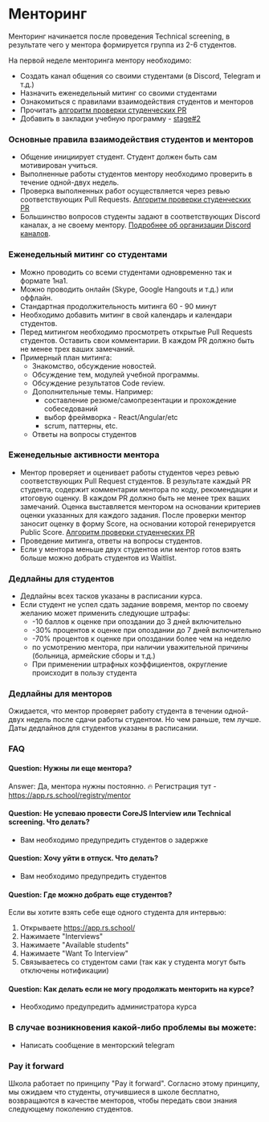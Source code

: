 # Менторинг
Менторинг начинается после проведения Technical screening, в результате чего у ментора формируется группа из 2-6 студентов.

На первой неделе менторинга ментору необходимо:
- Создать канал общения со своими студентами (в Discord, Telegram и т.д.)
- Назначить еженедельный митинг со своими студентами
- Ознакомиться с правилами взаимодействия студентов и менторов
- Прочитать [алгоритм проверки студенческих PR](pull-request-review-process.md)
- Добавить в закладки учебную программу - [stage#2](https://github.com/rolling-scopes-school/tasks/tree/master/stage2)

### Основные правила взаимодействия студентов и менторов
- Общение инициирует студент. Студент должен быть сам мотивирован учиться.
- Выполненные работы студентов ментору необходимо проверить в течениe одной-двух недель.
- Проверка выполненных работ осуществляется через ревью соответствующих Pull Requests. [Алгоритм проверки студенческих PR](pull-request-review-process.md)
- Большинство вопросов студенты задают в соответствующих Discord каналах, а не своему ментору. [Подробнее об организации Discord каналов](rs-school-chats.md).

### Eженедельный митинг со студентами
- Можно проводить со всеми студентами одновременно так и формате 1на1.
- Можно проводить онлайн (Skype, Google Hangouts и т.д.) или оффлайн.
- Стандартная продолжительность митинга 60 - 90 минут
- Необходимо добавить митинг в свой календарь и календари студентов.
- Перед митингом необходимо просмотреть открытые Pull Requests студентов. Оставить свои комментарии. В каждом PR должно быть не менее трех ваших замечаний.
- Примерный план митинга:
  - Знакомство, обсуждение новостей.
  - Обсуждение тем, модулей учебной программы. 
  - Обсуждение результатов Code review.
  - Дополнительные темы. Например:
      - составление резюме/самопрезентации и прохождение собеседований
      - выбор фреймворка - React/Angular/etc
      - scrum, паттерны, etc.
  - Ответы на вопросы студентов 

### Eженедельные активности ментора
- Ментор проверяет и оценивает работы студентов через ревью соответствующих Pull Request студентов. В результате каждый PR студента, содержит комментарии ментора по коду, рекомендации и итоговую оценку. В каждом PR должно быть не менее трех ваших замечаний. Оценка выставляется ментором на основании критериев оценки указанных для каждого задания. После проверки ментор заносит оценку в форму Score, на основании которой генерируется Public Score. [Алгоритм проверки студенческих PR](pull-request-review-process.md)
- Проведение митинга, ответы на вопросы студентов.
- Если у ментора меньше двух студентов или ментор готов взять больше можно добрать студентов из Waitlist.

### Дедлайны для студентов
- Дедлайны всех тасков указаны в расписании курса.
- Если студент не успел сдать задание вовремя, ментор по своему желанию может применить следующие штрафы:
    - -10 баллов к оценке при опоздании до 3 дней включительно
    - -30% процентов к оценке при опоздании до 7 дней включительно
    - -70% процентов к оценке при опоздании более чем на неделю
    - по усмотрению ментора, при наличии уважительной причины (больница, армейские сборы и т.д.)
    - При применении штрафных коэффициентов, округление происходит в пользу студента

### Дедлайны для менторов 
Ожидается, что ментор проверяет работу студента в течении одной-двух недель после сдачи работы студентом. Но чем раньше, тем лучше. Даты дедлайнов для студентов указаны в расписании.

### FAQ
#### Question: Нужны ли еще ментора?
Answer: Да, ментора нужны постоянно. 🔥 Регистрация тут - https://app.rs.school/registry/mentor

#### Question: Не успеваю провести CoreJS Interview или Technical screening. Что делать?
- Вам необходимо предупредить студентов о задержке

#### Question: Хочу уйти в отпуск. Что делать?
- Вам необходимо предупредить студентов

#### Question: Где можно добрать еще студентов?
Если вы хотите взять себе еще одного студента для интервью:
1. Открываете https://app.rs.school/ 
2. Нажимаете "Interviews"
3. Нажимаете "Available students"
4. Нажимаете "Want To Interview"
5. Cвязываетесь со студентом сами (так как у студента могут быть отключены нотификации)

#### Question: Как делать если не могу продолжать менторить на курсе?
- Необходимо предупредить администратора курса

### В случае возникновения какой-либо проблемы вы можете:
- Написать сообщение в менторский telegram 

### Pay it forward
Школа работает по принципу "Pay it forward". Согласно этому принципу, мы ожидаем что студенты, отучившиеся в школе бесплатно, возвращаются в качестве менторов, чтобы передать свои знания следующему поколению студентов.
